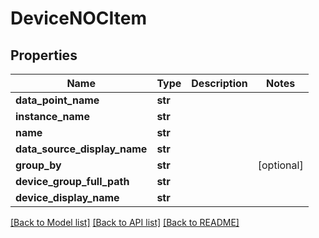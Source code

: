 # DeviceNOCItem

## Properties
Name | Type | Description | Notes
------------ | ------------- | ------------- | -------------
**data_point_name** | **str** |  | 
**instance_name** | **str** |  | 
**name** | **str** |  | 
**data_source_display_name** | **str** |  | 
**group_by** | **str** |  | [optional] 
**device_group_full_path** | **str** |  | 
**device_display_name** | **str** |  | 

[[Back to Model list]](../README.md#documentation-for-models) [[Back to API list]](../README.md#documentation-for-api-endpoints) [[Back to README]](../README.md)


